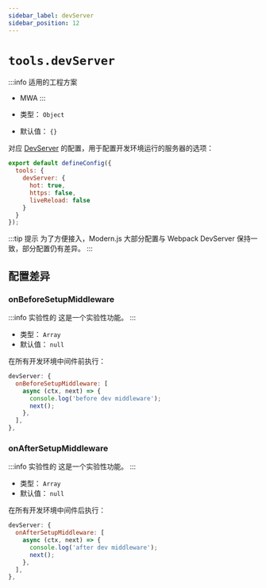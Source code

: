 ```yaml
---
sidebar_label: devServer
sidebar_position: 12
---
```


# `tools.devServer`

:::info 适用的工程方案
* MWA
:::

* 类型： `Object`
* 默认值： `{}`

对应 [DevServer](https://webpack.docschina.org/configuration/dev-server/#devserverlivereload) 的配置，用于配置开发环境运行的服务器的选项：

```js title="modern.config.js"
export default defineConfig({
  tools: {
    devServer: {
      hot: true,
      https: false,
      liveReload: false
    }
  }
});
```

:::tip 提示
为了方便接入，Modern.js 大部分配置与 Webpack DevServer 保持一致，部分配置仍有差异。
:::

## 配置差异

### onBeforeSetupMiddleware

:::info 实验性的
这是一个实验性功能。
:::

* 类型： `Array`
* 默认值： `null`

在所有开发环境中间件前执行：

```javascript
devServer: {
  onBeforeSetupMiddleware: [
    async (ctx, next) => {
      console.log('before dev middleware');
      next();
    },
  ],
},
```

### onAfterSetupMiddleware

:::info 实验性的
这是一个实验性功能。
:::

* 类型： `Array`
* 默认值： `null`

在所有开发环境中间件后执行：

```javascript
devServer: {
  onAfterSetupMiddleware: [
    async (ctx, next) => {
      console.log('after dev middleware');
      next();
    },
  ],
},
```
